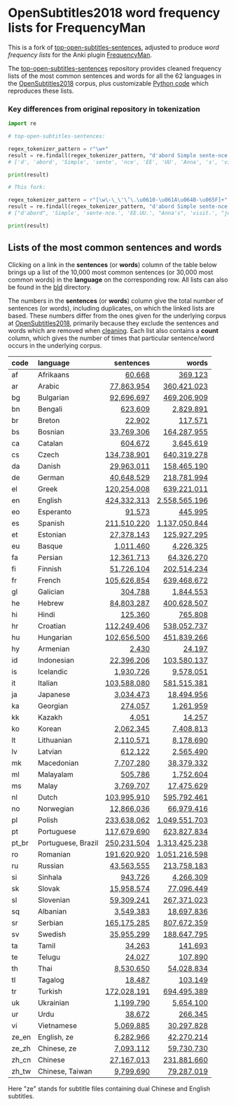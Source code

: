 # OpenSubtitles2018 word frequency lists for FrequencyMan

This is a fork of [top-open-subtitles-sentences](https://github.com/orgtre/top-open-subtitles-sentences/), adjusted to produce _word frequency lists_ for the Anki plugin [FrequencyMan](https://github.com/Rct567/FrequencyMan).

The [top-open-subtitles-sentences](https://github.com/orgtre/top-open-subtitles-sentences/) repository provides cleaned frequency lists of the most common sentences and words for all the 62 languages in the [OpenSubtitles2018](https://opus.nlpl.eu/OpenSubtitles-v2018.php) corpus, plus customizable [Python code](#python-code) which reproduces these lists.

### Key differences from original repository in tokenization

```python
import re

# top-open-subtitles-sentences:

regex_tokenizer_pattern = r"\w+"
result = re.findall(regex_tokenizer_pattern, "d'abord Simple sente-nce. EE.UU. Anna's visit. john's. o'clock")
# ['d', 'abord', 'Simple', 'sente', 'nce', 'EE', 'UU', 'Anna', 's', 'visit', 'john', 's', 'o', 'clock']

print(result)

# This fork:

regex_tokenizer_pattern = r"[\w\-\_\'\’\.\u0610-\u061A\u064B-\u065F]+"
result = re.findall(regex_tokenizer_pattern, "d'abord Simple sente-nce. EE.UU. Anna's visit. john's. o'clock")
# ["d'abord", 'Simple', 'sente-nce.', 'EE.UU.', "Anna's", 'visit.', "john's.", "o'clock"]

print(result)
```


## Lists of the most common sentences and words

Clicking on a link in the **sentences** (or **words**) column of the table below brings up a list of the 10,000 most common sentences (or 30,000 most common words) in the **language** on the corresponding row. All lists can also be found in the [bld](bld) directory.

The numbers in the **sentences** (or **words**) column give the total number of sentences (or words), including duplicates, on which the linked lists are based. These numbers differ from the ones given for the underlying corpus at [OpenSubtitles2018](https://opus.nlpl.eu/OpenSubtitles-v2018.php), primarily because they exclude the sentences and words which are removed when [cleaning](#features). Each list also contains a **count** column, which gives the number of times that particular sentence/word occurs in the underlying corpus.

| code  | language           |                                                sentences |                                              words |
|:------|:-------------------|---------------------------------------------------------:|---------------------------------------------------:|
| af    | Afrikaans          |         [60,668](bld/top_sentences/af_top_sentences.csv) |          [369,123](bld/top_words/af_top_words.csv) |
| ar    | Arabic             |     [77,863,954](bld/top_sentences/ar_top_sentences.csv) |      [360,421,023](bld/top_words/ar_top_words.csv) |
| bg    | Bulgarian          |     [92,696,697](bld/top_sentences/bg_top_sentences.csv) |      [469,206,909](bld/top_words/bg_top_words.csv) |
| bn    | Bengali            |        [623,609](bld/top_sentences/bn_top_sentences.csv) |        [2,829,891](bld/top_words/bn_top_words.csv) |
| br    | Breton             |         [22,902](bld/top_sentences/br_top_sentences.csv) |          [117,571](bld/top_words/br_top_words.csv) |
| bs    | Bosnian            |     [33,769,306](bld/top_sentences/bs_top_sentences.csv) |      [164,287,955](bld/top_words/bs_top_words.csv) |
| ca    | Catalan            |        [604,672](bld/top_sentences/ca_top_sentences.csv) |        [3,645,619](bld/top_words/ca_top_words.csv) |
| cs    | Czech              |    [134,738,901](bld/top_sentences/cs_top_sentences.csv) |      [640,319,278](bld/top_words/cs_top_words.csv) |
| da    | Danish             |     [29,963,011](bld/top_sentences/da_top_sentences.csv) |      [158,465,190](bld/top_words/da_top_words.csv) |
| de    | German             |     [40,648,529](bld/top_sentences/de_top_sentences.csv) |      [218,781,994](bld/top_words/de_top_words.csv) |
| el    | Greek              |    [120,254,008](bld/top_sentences/el_top_sentences.csv) |      [639,221,011](bld/top_words/el_top_words.csv) |
| en    | English            |    [424,332,313](bld/top_sentences/en_top_sentences.csv) |    [2,558,565,196](bld/top_words/en_top_words.csv) |
| eo    | Esperanto          |         [91,573](bld/top_sentences/eo_top_sentences.csv) |          [445,995](bld/top_words/eo_top_words.csv) |
| es    | Spanish            |    [211,510,220](bld/top_sentences/es_top_sentences.csv) |    [1,137,050,844](bld/top_words/es_top_words.csv) |
| et    | Estonian           |     [27,378,143](bld/top_sentences/et_top_sentences.csv) |      [125,927,295](bld/top_words/et_top_words.csv) |
| eu    | Basque             |      [1,011,460](bld/top_sentences/eu_top_sentences.csv) |        [4,226,325](bld/top_words/eu_top_words.csv) |
| fa    | Persian            |     [12,361,713](bld/top_sentences/fa_top_sentences.csv) |       [64,326,270](bld/top_words/fa_top_words.csv) |
| fi    | Finnish            |     [51,726,104](bld/top_sentences/fi_top_sentences.csv) |      [202,514,234](bld/top_words/fi_top_words.csv) |
| fr    | French             |    [105,626,854](bld/top_sentences/fr_top_sentences.csv) |      [639,468,672](bld/top_words/fr_top_words.csv) |
| gl    | Galician           |        [304,788](bld/top_sentences/gl_top_sentences.csv) |        [1,844,553](bld/top_words/gl_top_words.csv) |
| he    | Hebrew             |     [84,803,287](bld/top_sentences/he_top_sentences.csv) |      [400,628,507](bld/top_words/he_top_words.csv) |
| hi    | Hindi              |        [125,360](bld/top_sentences/hi_top_sentences.csv) |          [765,808](bld/top_words/hi_top_words.csv) |
| hr    | Croatian           |    [112,249,406](bld/top_sentences/hr_top_sentences.csv) |      [538,052,737](bld/top_words/hr_top_words.csv) |
| hu    | Hungarian          |    [102,656,500](bld/top_sentences/hu_top_sentences.csv) |      [451,839,266](bld/top_words/hu_top_words.csv) |
| hy    | Armenian           |          [2,430](bld/top_sentences/hy_top_sentences.csv) |           [24,197](bld/top_words/hy_top_words.csv) |
| id    | Indonesian         |     [22,396,206](bld/top_sentences/id_top_sentences.csv) |      [103,580,137](bld/top_words/id_top_words.csv) |
| is    | Icelandic          |      [1,930,726](bld/top_sentences/is_top_sentences.csv) |        [9,578,051](bld/top_words/is_top_words.csv) |
| it    | Italian            |    [103,588,080](bld/top_sentences/it_top_sentences.csv) |      [581,515,381](bld/top_words/it_top_words.csv) |
| ja    | Japanese           |      [3,034,473](bld/top_sentences/ja_top_sentences.csv) |       [18,494,956](bld/top_words/ja_top_words.csv) |
| ka    | Georgian           |        [274,057](bld/top_sentences/ka_top_sentences.csv) |        [1,261,959](bld/top_words/ka_top_words.csv) |
| kk    | Kazakh             |          [4,051](bld/top_sentences/kk_top_sentences.csv) |           [14,257](bld/top_words/kk_top_words.csv) |
| ko    | Korean             |      [2,062,345](bld/top_sentences/ko_top_sentences.csv) |        [7,408,813](bld/top_words/ko_top_words.csv) |
| lt    | Lithuanian         |      [2,110,571](bld/top_sentences/lt_top_sentences.csv) |        [8,178,690](bld/top_words/lt_top_words.csv) |
| lv    | Latvian            |        [612,122](bld/top_sentences/lv_top_sentences.csv) |        [2,565,490](bld/top_words/lv_top_words.csv) |
| mk    | Macedonian         |      [7,707,280](bld/top_sentences/mk_top_sentences.csv) |       [38,379,332](bld/top_words/mk_top_words.csv) |
| ml    | Malayalam          |        [505,786](bld/top_sentences/ml_top_sentences.csv) |        [1,752,604](bld/top_words/ml_top_words.csv) |
| ms    | Malay              |      [3,769,707](bld/top_sentences/ms_top_sentences.csv) |       [17,475,629](bld/top_words/ms_top_words.csv) |
| nl    | Dutch              |    [103,995,910](bld/top_sentences/nl_top_sentences.csv) |      [595,792,461](bld/top_words/nl_top_words.csv) |
| no    | Norwegian          |     [12,866,036](bld/top_sentences/no_top_sentences.csv) |       [66,979,416](bld/top_words/no_top_words.csv) |
| pl    | Polish             |    [233,638,062](bld/top_sentences/pl_top_sentences.csv) |    [1,049,551,703](bld/top_words/pl_top_words.csv) |
| pt    | Portuguese         |    [117,679,690](bld/top_sentences/pt_top_sentences.csv) |      [623,827,834](bld/top_words/pt_top_words.csv) |
| pt_br | Portuguese, Brazil | [250,231,504](bld/top_sentences/pt_br_top_sentences.csv) | [1,313,425,238](bld/top_words/pt_br_top_words.csv) |
| ro    | Romanian           |    [191,620,920](bld/top_sentences/ro_top_sentences.csv) |    [1,051,216,598](bld/top_words/ro_top_words.csv) |
| ru    | Russian            |     [43,563,555](bld/top_sentences/ru_top_sentences.csv) |      [213,758,183](bld/top_words/ru_top_words.csv) |
| si    | Sinhala            |        [943,726](bld/top_sentences/si_top_sentences.csv) |        [4,266,309](bld/top_words/si_top_words.csv) |
| sk    | Slovak             |     [15,958,574](bld/top_sentences/sk_top_sentences.csv) |       [77,096,449](bld/top_words/sk_top_words.csv) |
| sl    | Slovenian          |     [59,309,241](bld/top_sentences/sl_top_sentences.csv) |      [267,371,023](bld/top_words/sl_top_words.csv) |
| sq    | Albanian           |      [3,549,383](bld/top_sentences/sq_top_sentences.csv) |       [18,697,836](bld/top_words/sq_top_words.csv) |
| sr    | Serbian            |    [165,175,285](bld/top_sentences/sr_top_sentences.csv) |      [807,672,359](bld/top_words/sr_top_words.csv) |
| sv    | Swedish            |     [35,955,299](bld/top_sentences/sv_top_sentences.csv) |      [188,647,795](bld/top_words/sv_top_words.csv) |
| ta    | Tamil              |         [34,263](bld/top_sentences/ta_top_sentences.csv) |          [141,693](bld/top_words/ta_top_words.csv) |
| te    | Telugu             |         [24,027](bld/top_sentences/te_top_sentences.csv) |          [107,890](bld/top_words/te_top_words.csv) |
| th    | Thai               |      [8,530,650](bld/top_sentences/th_top_sentences.csv) |       [54,028,834](bld/top_words/th_top_words.csv) |
| tl    | Tagalog            |         [18,487](bld/top_sentences/tl_top_sentences.csv) |          [103,149](bld/top_words/tl_top_words.csv) |
| tr    | Turkish            |    [172,028,191](bld/top_sentences/tr_top_sentences.csv) |      [694,495,389](bld/top_words/tr_top_words.csv) |
| uk    | Ukrainian          |      [1,199,790](bld/top_sentences/uk_top_sentences.csv) |        [5,654,100](bld/top_words/uk_top_words.csv) |
| ur    | Urdu               |         [38,672](bld/top_sentences/ur_top_sentences.csv) |          [266,345](bld/top_words/ur_top_words.csv) |
| vi    | Vietnamese         |      [5,069,885](bld/top_sentences/vi_top_sentences.csv) |       [30,297,828](bld/top_words/vi_top_words.csv) |
| ze_en | English, ze        |   [6,282,966](bld/top_sentences/ze_en_top_sentences.csv) |    [42,270,214](bld/top_words/ze_en_top_words.csv) |
| ze_zh | Chinese, ze        |   [7,093,112](bld/top_sentences/ze_zh_top_sentences.csv) |    [59,730,730](bld/top_words/ze_zh_top_words.csv) |
| zh_cn | Chinese            |  [27,167,013](bld/top_sentences/zh_cn_top_sentences.csv) |   [231,881,660](bld/top_words/zh_cn_top_words.csv) |
| zh_tw | Chinese, Taiwan    |   [9,799,690](bld/top_sentences/zh_tw_top_sentences.csv) |    [79,287,019](bld/top_words/zh_tw_top_words.csv) |

Here "ze" stands for subtitle files containing dual Chinese and English subtitles.

